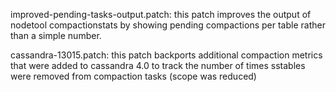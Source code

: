 improved-pending-tasks-output.patch: this patch improves the output of nodetool compactionstats by showing pending compactions per table rather than a simple number.  

cassandra-13015.patch: this patch backports additional compaction metrics that were added to cassandra 4.0 to track the number of times sstables were removed from compaction tasks (scope was reduced)

